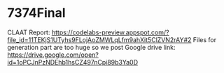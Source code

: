 # 7374Final
CLAAT Report: https://codelabs-preview.appspot.com/?file_id=11TEKjS1UTyhs9FLojAoZMWLqLfm9ahXit5ClZVN2rAY#2
Files for generation part are too huge so we post Google drive link: https://drive.google.com/open?id=1oPCJnPzNDEhb1hsCZ497nCpi89b3Ya0D
